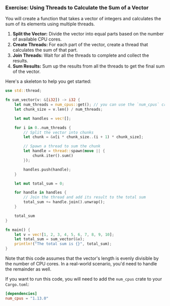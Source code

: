 ### Exercise: Using Threads to Calculate the Sum of a Vector

You will create a function that takes a vector of integers and calculates the sum of its elements using multiple threads.

1. **Split the Vector:** Divide the vector into equal parts based on the number of available CPU cores.
2. **Create Threads:** For each part of the vector, create a thread that calculates the sum of that part.
3. **Join Threads:** Wait for all the threads to complete and collect the results.
4. **Sum Results:** Sum up the results from all the threads to get the final sum of the vector.

Here's a skeleton to help you get started:

```rust
use std::thread;

fn sum_vector(v: &[i32]) -> i32 {
    let num_threads = num_cpus::get(); // you can use the `num_cpus` crate to get the number of CPU cores
    let chunk_size = v.len() / num_threads;

    let mut handles = vec![];

    for i in 0..num_threads {
        // Split the vector into chunks
        let chunk = &v[i * chunk_size..(i + 1) * chunk_size];

        // Spawn a thread to sum the chunk
        let handle = thread::spawn(move || {
            chunk.iter().sum()
        });

        handles.push(handle);
    }

    let mut total_sum = 0;

    for handle in handles {
        // Join the thread and add its result to the total sum
        total_sum += handle.join().unwrap();
    }

    total_sum
}

fn main() {
    let v = vec![1, 2, 3, 4, 5, 6, 7, 8, 9, 10];
    let total_sum = sum_vector(&v);
    println!("The total sum is {}", total_sum);
}
```

Note that this code assumes that the vector's length is evenly divisible by the number of CPU cores. In a real-world scenario, you'd need to handle the remainder as well.

If you want to run this code, you will need to add the `num_cpus` crate to your `Cargo.toml`:

```toml
[dependencies]
num_cpus = "1.13.0"
```
